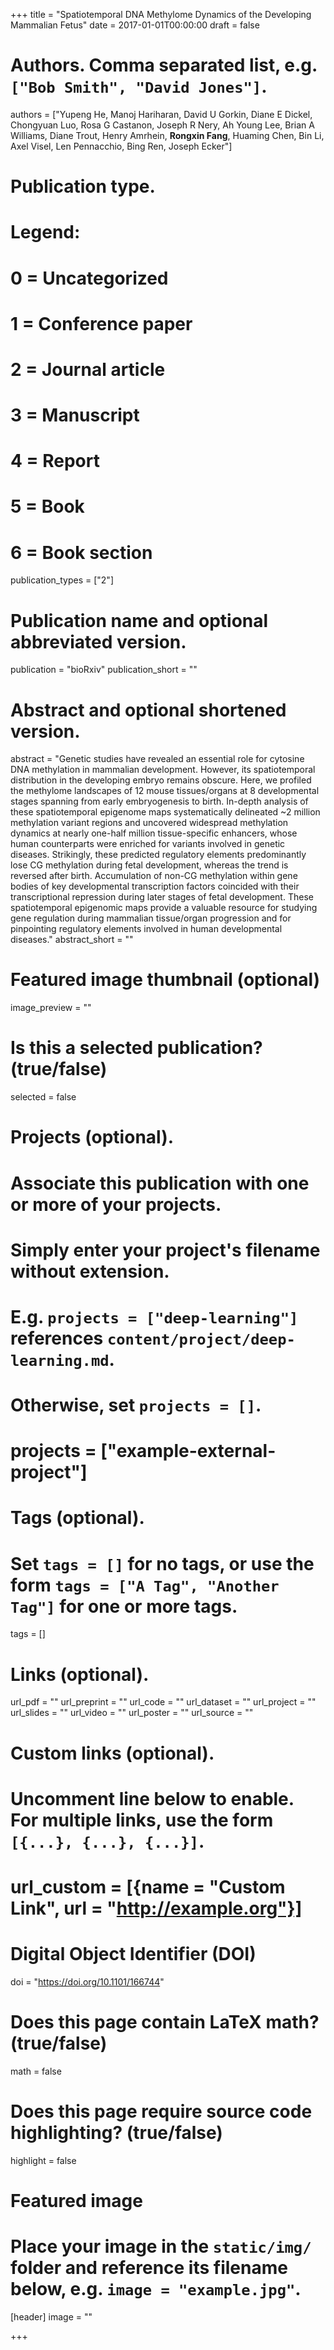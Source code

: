 +++
title = "Spatiotemporal DNA Methylome Dynamics of the Developing Mammalian Fetus"
date = 2017-01-01T00:00:00
draft = false

# Authors. Comma separated list, e.g. `["Bob Smith", "David Jones"]`.
authors = ["Yupeng He, Manoj Hariharan, David U Gorkin, Diane E Dickel, Chongyuan Luo, Rosa G Castanon, Joseph R Nery, Ah Young Lee, Brian A Williams, Diane Trout, Henry Amrhein, **Rongxin Fang**, Huaming Chen, Bin Li, Axel Visel, Len Pennacchio, Bing Ren, Joseph Ecker"]

# Publication type.
# Legend:
# 0 = Uncategorized
# 1 = Conference paper
# 2 = Journal article
# 3 = Manuscript
# 4 = Report
# 5 = Book
# 6 = Book section
publication_types = ["2"]

# Publication name and optional abbreviated version.
publication = "bioRxiv"
publication_short = ""

# Abstract and optional shortened version.
abstract = "Genetic studies have revealed an essential role for cytosine DNA methylation in mammalian development. However, its spatiotemporal distribution in the developing embryo remains obscure. Here, we profiled the methylome landscapes of 12 mouse tissues/organs at 8 developmental stages spanning from early embryogenesis to birth. In-depth analysis of these spatiotemporal epigenome maps systematically delineated ~2 million methylation variant regions and uncovered widespread methylation dynamics at nearly one-half million tissue-specific enhancers, whose human counterparts were enriched for variants involved in genetic diseases. Strikingly, these predicted regulatory elements predominantly lose CG methylation during fetal development, whereas the trend is reversed after birth. Accumulation of non-CG methylation within gene bodies of key developmental transcription factors coincided with their transcriptional repression during later stages of fetal development. These spatiotemporal epigenomic maps provide a valuable resource for studying gene regulation during mammalian tissue/organ progression and for pinpointing regulatory elements involved in human developmental diseases."
abstract_short = ""

# Featured image thumbnail (optional)
image_preview = ""

# Is this a selected publication? (true/false)
selected = false

# Projects (optional).
#   Associate this publication with one or more of your projects.
#   Simply enter your project's filename without extension.
#   E.g. `projects = ["deep-learning"]` references `content/project/deep-learning.md`.
#   Otherwise, set `projects = []`.
# projects = ["example-external-project"]

# Tags (optional).
#   Set `tags = []` for no tags, or use the form `tags = ["A Tag", "Another Tag"]` for one or more tags.
tags = []

# Links (optional).
url_pdf = ""
url_preprint = ""
url_code = ""
url_dataset = ""
url_project = ""
url_slides = ""
url_video = ""
url_poster = ""
url_source = ""

# Custom links (optional).
#   Uncomment line below to enable. For multiple links, use the form `[{...}, {...}, {...}]`.
# url_custom = [{name = "Custom Link", url = "http://example.org"}]

# Digital Object Identifier (DOI)
doi = "https://doi.org/10.1101/166744"

# Does this page contain LaTeX math? (true/false)
math = false

# Does this page require source code highlighting? (true/false)
highlight = false

# Featured image
# Place your image in the `static/img/` folder and reference its filename below, e.g. `image = "example.jpg"`.
[header]
image = ""

+++
